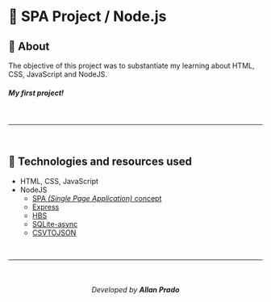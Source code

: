 # 🚀 SPA Project / Node.js

## 📖 About

The objective of this project was to substantiate my learning about HTML, CSS, JavaScript and NodeJS.

##### My first project!

<br>

---

<br>

## 💾 Technologies and resources used

- HTML, CSS, JavaScript
- NodeJS
    - [SPA *(Single Page Application)* concept](https://en.wikipedia.org/wiki/Single-page_application)
    - [Express](https://expressjs.com/pt-br/api.html)
    - [HBS](https://handlebarsjs.com/)
    - [SQLite-async](https://www.npmjs.com/package/sqlite-async)
    - [CSVTOJSON](https://www.npmjs.com/package/sqlite-async)

<br>

---

<br>

<h6 align="center" font-size="11">Developed by <strong>Allan Prado</strong></h6>